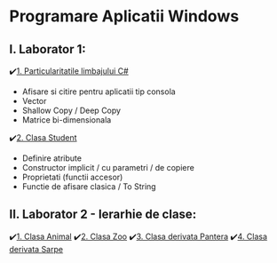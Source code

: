 # Programare Aplicatii Windows 
## I. Laborator 1:
 ✔️[1. Particularitatile limbajului C#](https://github.com/Adriana-Giol/Programare-Aplicatii-Windows/blob/main/3.%20README/Particularitatile%20limbajului%20C%23.md)</br>
 
   - Afisare si citire pentru aplicatii tip consola 
   - Vector
   - Shallow Copy / Deep Copy 
   - Matrice bi-dimensionala  
   
 ✔️[2. Clasa Student](https://github.com/Adriana-Giol/Programare-Aplicatii-Windows/blob/main/3.%20README/Clasa%20Student.md)</br>
   - Definire atribute
   - Constructor implicit / cu parametri / de copiere
   - Proprietati (functii accesor) 
   - Functie de afisare clasica / To String
 
 ## II. Laborator 2 - Ierarhie de clase:
  ✔️[1. Clasa Animal]()
  ✔️[2. Clasa Zoo]()
  ✔️[3. Clasa derivata Pantera]()
  ✔️[4. Clasa derivata Sarpe]()
 
    
    
  
